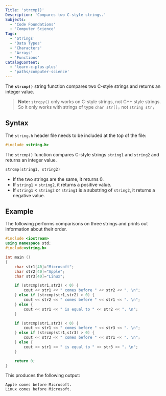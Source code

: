 ```yaml
---
Title: 'strcmp()'
Description: 'Compares two C-style strings.'
Subjects:
  - 'Code Foundations'
  - 'Computer Science'
Tags:
  - 'Strings'
  - 'Data Types'
  - 'Characters'
  - 'Arrays'
  - 'Functions'
CatalogContent:
  - 'learn-c-plus-plus'
  - 'paths/computer-science'
---
```


The **`strcmp()`** string function compares two C-style strings and returns an integer value.

> **Note:** `strcpy()` only works on C-style strings, not C++ style strings. So it only works with strings of type `char str[];` not `string str;`

## Syntax

The `string.h` header file needs to be included at the top of the file:

```cpp
#include <string.h>
```

The `strcmp()` function compares C-style strings `string1` and `string2` and returns an integer value.

```cpp
strcmp(string1, string2)
```

- If the two strings are the same, it returns 0.
- If `string1` > `string2`, it returns a positive value.
- If `string1` < `string2` or `string1` is a substring of `string2`, it returns a negative value.

## Example

The following performs comparisons on three strings and prints out information about their order.

```cpp
#include <iostream>
using namespace std;
#include<string.h>

int main ()
{
    char str1[40]="Microsoft";
    char str2[40]="Apple";
    char str3[40]="Linux";

    if (strcmp(str1,str2) < 0) {
        cout << str1 << " comes before " << str2 << ". \n";
    } else if (strcmp(str1,str2) > 0) {
        cout << str2 << " comes before " << str1 << ". \n";
    } else {
        cout << str1 << " is equal to " << str2 << ". \n";
    }

    if (strcmp(str1,str3) < 0) {
        cout << str1 << " comes before " << str3 << ". \n";
    } else if (strcmp(str1,str3) > 0) {
        cout << str3 << " comes before " << str1 << ". \n";
    } else {
        cout << str1 << " is equal to " << str3 << ". \n";
    }

    return 0;
}
```

This produces the following output:

```shell
Apple comes before Microsoft.
Linux comes before Microsoft.
```
